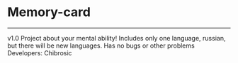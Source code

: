 # Memory-card
-----------------------------------------------------
v1.0
Project about your mental ability!
Includes only one language, russian, but there will be new languages.
Has no bugs or other problems
Developers: Chibrosic
